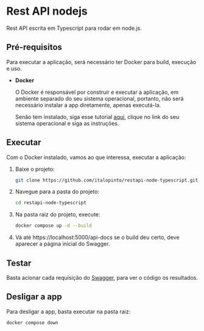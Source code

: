 # Rest API nodejs

Rest API escrita em Typescript para rodar em node.js.

## Pré-requisitos

Para executar a aplicação, será necessário ter Docker para build, execução e uso.

* **Docker**

    O Docker é responsável por construir e executar a aplicação, em ambiente separado do seu sistema operacional, portanto, não será necessário instalar a app diretamente, apenas executá-la.

    Senão tem instalado, siga esse tutorial [aqui](https://docs.docker.com/desktop/), clique no link do seu sistema operacional e siga as instruções.


## Executar

Com o Docker instalado, vamos ao que interessa, executar a aplicação:

1. Baixe o projeto:
    ```bash
    git clone https://github.com/italopinto/restapi-node-typescript.git
    ```

2. Navegue para a pasta do projeto:
    ```bash
    cd restapi-node-typescript
    ```

3. Na pasta raiz do projeto, execute:
    ```bash
    docker compose up -d --build
    ```

4. Vá até https://localhost:5000/api-docs se o build deu certo, deve aparecer a página inicial do Swagger.

## Testar

Basta acionar cada requisição do [Swagger](https://localhost:5000/api-docs), para ver o código os resultados.

## Desligar a app

Para desligar a app, basta executar na pasta raiz:
```bash
docker compose down
```